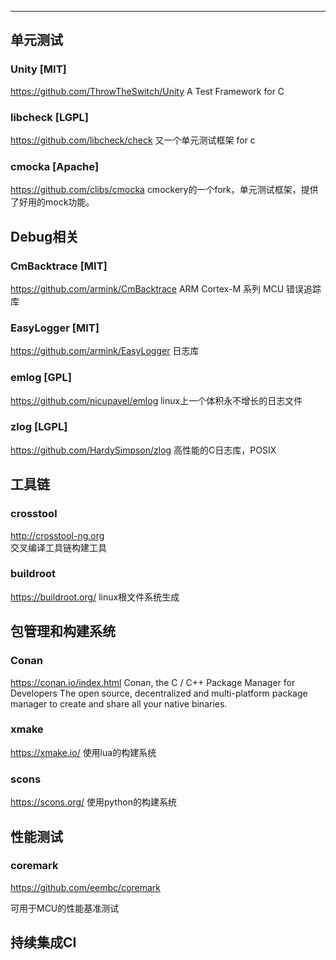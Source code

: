 

---

## 单元测试

### Unity [MIT]

https://github.com/ThrowTheSwitch/Unity
A Test Framework for C


### libcheck [LGPL]

https://github.com/libcheck/check
又一个单元测试框架 for c 

### cmocka [Apache]

https://github.com/clibs/cmocka
cmockery的一个fork，单元测试框架，提供了好用的mock功能。

## Debug相关

### CmBacktrace [MIT]

https://github.com/armink/CmBacktrace
ARM Cortex-M 系列 MCU 错误追踪库

### EasyLogger [MIT]

https://github.com/armink/EasyLogger
日志库


### emlog [GPL]

https://github.com/nicupavel/emlog
linux上一个体积永不增长的日志文件

### zlog [LGPL]

https://github.com/HardySimpson/zlog
高性能的C日志库，POSIX

## 工具链

### crosstool

http://crosstool-ng.org                                                     
交叉编译工具链构建工具

### buildroot

https://buildroot.org/
linux根文件系统生成


## 包管理和构建系统

### Conan

https://conan.io/index.html
Conan, the C / C++ Package Manager for Developers
The open source, decentralized and multi-platform package manager to create and share all your native binaries.

### xmake

https://xmake.io/
使用lua的构建系统

### scons

https://scons.org/
使用python的构建系统

## 性能测试

### coremark

https://github.com/eembc/coremark

可用于MCU的性能基准测试

## 持续集成CI

